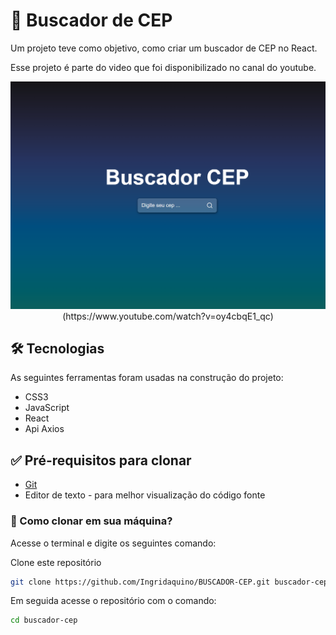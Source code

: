 # 🔎 Buscador de CEP
Um projeto teve como objetivo, como criar um buscador de CEP no React.

Esse projeto é parte do video que foi disponibilizado no canal do youtube.

<p align="center">
  <img src="./image/buscador.png" />
  (https://www.youtube.com/watch?v=oy4cbqE1_qc)
</p>




## 🛠 Tecnologias

As seguintes ferramentas foram usadas na construção do projeto:

- CSS3
- JavaScript
- React
- Api Axios

## ✅ Pré-requisitos para clonar

- [Git](https://git-scm.com)
- Editor de texto - para melhor visualização do código fonte




### 🔁 Como clonar em sua máquina?
Acesse o terminal e digite os seguintes comando:

Clone este repositório
```bash
git clone https://github.com/Ingridaquino/BUSCADOR-CEP.git buscador-cep
```

Em seguida acesse o repositório com o comando:
```bash
cd buscador-cep
```

